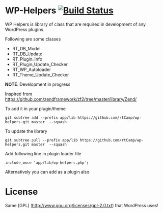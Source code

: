 WP-Helpers [![Build Status](https://travis-ci.org/rtCamp/wp-helpers.png)](https://travis-ci.org/rtCamp/wp-helpers)
==========

WP Helpers is library of class that are required in development of any WordPress plugins.

Following are some classes

* RT_DB_Model
* RT_DB_Update
* RT_Plugin_Info
* RT_Plugin_Update_Checker
* RT_WP_Autoloader
* RT_Theme_Update_Checker

**NOTE**: Development in progress

Inspired from https://github.com/zendframework/zf2/tree/master/library/Zend/

To add it in your plugin/theme
```
git subtree add --prefix app/lib https://github.com/rtCamp/wp-helpers.git master  --squash
```

To update the library
```
git subtree pull --prefix app/lib https://github.com/rtCamp/wp-helpers.git master  --squash
```

Add following line in plugin loader file

```
include_once 'app/lib/wp-helpers.php';
```

Alternatively you can add as a plugin also

License
========

Same [GPL] (http://www.gnu.org/licenses/gpl-2.0.txt) that WordPress uses!
